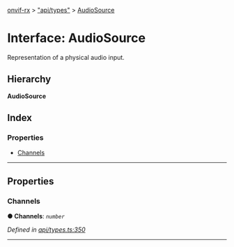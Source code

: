 [onvif-rx](../README.md) > ["api/types"](../modules/_api_types_.md) > [AudioSource](../interfaces/_api_types_.audiosource.md)

# Interface: AudioSource

Representation of a physical audio input.

## Hierarchy

**AudioSource**

## Index

### Properties

* [Channels](_api_types_.audiosource.md#channels)

---

## Properties

<a id="channels"></a>

###  Channels

**● Channels**: *`number`*

*Defined in [api/types.ts:350](https://github.com/patrickmichalina/onvif-rx/blob/d62cee9/src/api/types.ts#L350)*

___

